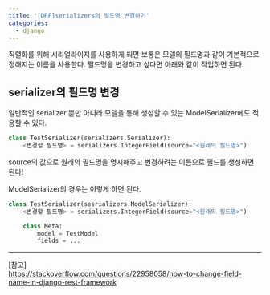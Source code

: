 ```yaml
---
title: '[DRF]serializers의 필드명 변경하기'
categories:
  - django
---
```


직렬화를 위해 시리얼라이져를 사용하게 되면 보통은 모델의 필드명과 같이 기본적으로 정해지는 이름을 사용한다. 필드명을 변경하고 싶다면 아래와 같이 작업하면 된다.

## serializer의 필드명 변경

일반적인 serializer 뿐만 아니라 모델을 통해 생성할 수 있는 ModelSerializer에도 적용할 수 있다.

```python
class TestSerializer(serializers.Serializer):
    <변경할 필드명> = serializers.IntegerField(source="<원래의 필드명>")
```

source의 값으로 원래의 필드명을 명시해주고 변경하려는 이름으로 필드를 생성하면 된다!

ModelSerializer의 경우는 이렇게 하면 된다.

```python
class TestSerializer(sesrializers.ModelSerializer):
    <변경할 필드명> = serializers.IntegerField(source="<원래의 필드명>")

    class Meta:
        model = TestModel
        fields = ...
```

---

[참고]  
https://stackoverflow.com/questions/22958058/how-to-change-field-name-in-django-rest-framework
